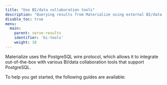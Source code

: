 ```yaml
---
title: "Use BI/data collaboration tools"
description: "Querying results from Materialize using external BI/data collaboration tools"
disable_toc: true
menu:
  main:
    parent: serve-results
    identifier: 'bi-tools'
    weight: 10
---
```


Materialize uses the PostgreSQL wire protocol, which allows it to integrate out-of-the-box with various BI/data collaboration tools that support PostgreSQL.

To help you get started, the following guides are available:
